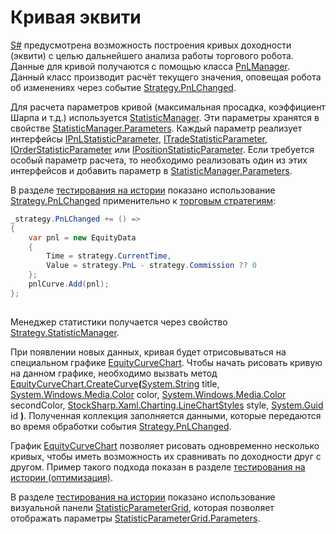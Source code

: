 # Кривая эквити

[S\#](StockSharpAbout.md) предусмотрена возможность построения кривых доходности (эквити) с целью дальнейшего анализа работы торгового робота. Данные для кривой получаются с помощью класса [PnLManager](xref:StockSharp.Algo.PnL.PnLManager). Данный класс производит расчёт текущего значения, оповещая робота об изменениях через событие [Strategy.PnLChanged](xref:StockSharp.Algo.Strategies.Strategy.PnLChanged). 

Для расчета параметров кривой (максимальная просадка, коэффициент Шарпа и т.д.) используется [StatisticManager](xref:StockSharp.Algo.Statistics.StatisticManager). Эти параметры хранятся в свойстве [StatisticManager.Parameters](xref:StockSharp.Algo.Statistics.StatisticManager.Parameters). Каждый параметр реализует интерфейсы [IPnLStatisticParameter](xref:StockSharp.Algo.Statistics.IPnLStatisticParameter), [ITradeStatisticParameter](xref:StockSharp.Algo.Statistics.ITradeStatisticParameter), [IOrderStatisticParameter](xref:StockSharp.Algo.Statistics.IOrderStatisticParameter) или [IPositionStatisticParameter](xref:StockSharp.Algo.Statistics.IPositionStatisticParameter). Если требуется особый параметр расчета, то необходимо реализовать один из этих интерфейсов и добавить параметр в [StatisticManager.Parameters](xref:StockSharp.Algo.Statistics.StatisticManager.Parameters). 

В разделе [тестирования на истории](StrategyTestingHistory.md) показано использование [Strategy.PnLChanged](xref:StockSharp.Algo.Strategies.Strategy.PnLChanged) применительно к [торговым стратегиям](Strategy.md): 

```cs
_strategy.PnLChanged += () =>
{
	var pnl = new EquityData
	{
		Time = strategy.CurrentTime,
		Value = strategy.PnL - strategy.Commission ?? 0
	};
	pnlCurve.Add(pnl);
};      
      
```

Менеджер статистики получается через свойство [Strategy.StatisticManager](xref:StockSharp.Algo.Strategies.Strategy.StatisticManager). 

При появлении новых данных, кривая будет отрисовываться на специальном графике [EquityCurveChart](xref:StockSharp.Xaml.Charting.EquityCurveChart). Чтобы начать рисовать кривую на данном графике, необходимо вызвать метод [EquityCurveChart.CreateCurve](xref:StockSharp.Xaml.Charting.EquityCurveChart.CreateCurve(System.String,System.Windows.Media.Color,System.Windows.Media.Color,StockSharp.Xaml.Charting.LineChartStyles,System.Guid))**(**[System.String](xref:System.String) title, [System.Windows.Media.Color](xref:System.Windows.Media.Color) color, [System.Windows.Media.Color](xref:System.Windows.Media.Color) secondColor, [StockSharp.Xaml.Charting.LineChartStyles](xref:StockSharp.Xaml.Charting.LineChartStyles) style, [System.Guid](xref:System.Guid) id **)**. Полученная коллекция заполняется данными, которые передаются во время обработки события [Strategy.PnLChanged](xref:StockSharp.Algo.Strategies.Strategy.PnLChanged). 

График [EquityCurveChart](xref:StockSharp.Xaml.Charting.EquityCurveChart) позволяет рисовать одновременно несколько кривых, чтобы иметь возможность их сравнивать по доходности друг с другом. Пример такого подхода показан в разделе [тестирования на истории (оптимизация)](StrategyTestingOptimization.md). 

В разделе [тестирования на истории](StrategyTestingHistory.md) показано использование визуальной панели [StatisticParameterGrid](xref:StockSharp.Xaml.StatisticParameterGrid), которая позволяет отображать параметры [StatisticParameterGrid.Parameters](xref:StockSharp.Xaml.StatisticParameterGrid.Parameters). 
